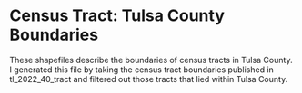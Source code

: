 Census Tract: Tulsa County Boundaries
=====================================

These shapefiles describe the boundaries of census tracts in Tulsa
County. I generated this file by taking the census tract boundaries
published in tl_2022_40_tract and filtered out those tracts that lied
within Tulsa County.